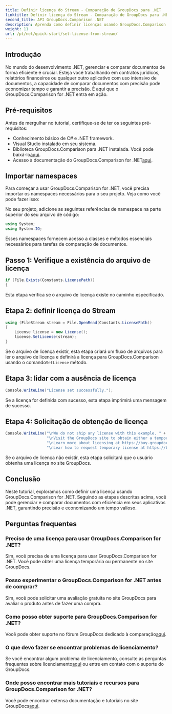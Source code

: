 ```yaml
---
title: Definir licença do Stream - Comparação de GroupDocs para .NET
linktitle: Definir licença do Stream - Comparação de GroupDocs para .NET
second_title: API GroupDocs.Comparison .NET
description: Aprenda como definir licenças usando GroupDocs.Comparison for .NET de forma eficiente. Garanta a precisão dos documentos e economize tempo com este tutorial.
weight: 11
url: /pt/net/quick-start/set-license-from-stream/
---
```

## Introdução
No mundo do desenvolvimento .NET, gerenciar e comparar documentos de forma eficiente é crucial. Esteja você trabalhando em contratos jurídicos, relatórios financeiros ou qualquer outro aplicativo com uso intensivo de documentos, a capacidade de comparar documentos com precisão pode economizar tempo e garantir a precisão. É aqui que o GroupDocs.Comparison for .NET entra em ação. 
## Pré-requisitos
Antes de mergulhar no tutorial, certifique-se de ter os seguintes pré-requisitos:
- Conhecimento básico de C# e .NET framework.
- Visual Studio instalado em seu sistema.
-  Biblioteca GroupDocs.Comparison para .NET instalada. Você pode baixá-lo[aqui](https://releases.groupdocs.com/comparison/net/).
-  Acesso à documentação do GroupDocs.Comparison for .NET[aqui](https://tutorials.groupdocs.com/comparison/net/).

## Importar namespaces
Para começar a usar GroupDocs.Comparison for .NET, você precisa importar os namespaces necessários para o seu projeto. Veja como você pode fazer isso:

No seu projeto, adicione as seguintes referências de namespace na parte superior do seu arquivo de código:
```csharp
using System;
using System.IO;
```
Esses namespaces fornecem acesso a classes e métodos essenciais necessários para tarefas de comparação de documentos.

## Passo 1: Verifique a existência do arquivo de licença
```csharp
if (File.Exists(Constants.LicensePath))
{
```
Esta etapa verifica se o arquivo de licença existe no caminho especificado.
## Etapa 2: definir licença do Stream
```csharp
using (FileStream stream = File.OpenRead(Constants.LicensePath))
{
    License license = new License();
    license.SetLicense(stream);
}
```
 Se o arquivo de licença existir, esta etapa criará um fluxo de arquivos para ler o arquivo de licença e definirá a licença para GroupDocs.Comparison usando o comando`SetLicense` método.
## Etapa 3: lidar com a ausência de licença
```csharp
Console.WriteLine("License set successfully.");
```
Se a licença for definida com sucesso, esta etapa imprimirá uma mensagem de sucesso.
## Etapa 4: Solicitação de obtenção de licença
```csharp
Console.WriteLine("\nWe do not ship any license with this example. " +
                  "\nVisit the GroupDocs site to obtain either a temporary or permanent license. " +
                  "\nLearn more about licensing at https://buy.groupdocs.com/faqs/licensing. " +
                  "\nLear how to request temporary license at https://buy.groupdocs.com/temporary-license.");
```
Se o arquivo de licença não existir, esta etapa solicitará que o usuário obtenha uma licença no site GroupDocs.

## Conclusão
Neste tutorial, exploramos como definir uma licença usando GroupDocs.Comparison for .NET. Seguindo as etapas descritas acima, você pode gerenciar e comparar documentos com eficiência em seus aplicativos .NET, garantindo precisão e economizando um tempo valioso.
## Perguntas frequentes
### Preciso de uma licença para usar GroupDocs.Comparison for .NET?
Sim, você precisa de uma licença para usar GroupDocs.Comparison for .NET. Você pode obter uma licença temporária ou permanente no site GroupDocs.
### Posso experimentar o GroupDocs.Comparison for .NET antes de comprar?
Sim, você pode solicitar uma avaliação gratuita no site GroupDocs para avaliar o produto antes de fazer uma compra.
### Como posso obter suporte para GroupDocs.Comparison for .NET?
 Você pode obter suporte no fórum GroupDocs dedicado à comparação[aqui](https://forum.groupdocs.com/c/comparison/12).
### O que devo fazer se encontrar problemas de licenciamento?
 Se você encontrar algum problema de licenciamento, consulte as perguntas frequentes sobre licenciamento[aqui](https://purchase.groupdocs.com/faqs/licensing) ou entre em contato com o suporte do GroupDocs.
### Onde posso encontrar mais tutoriais e recursos para GroupDocs.Comparison for .NET?
 Você pode encontrar extensa documentação e tutoriais no site GroupDocs[aqui](https://tutorials.groupdocs.com/comparison/net/).